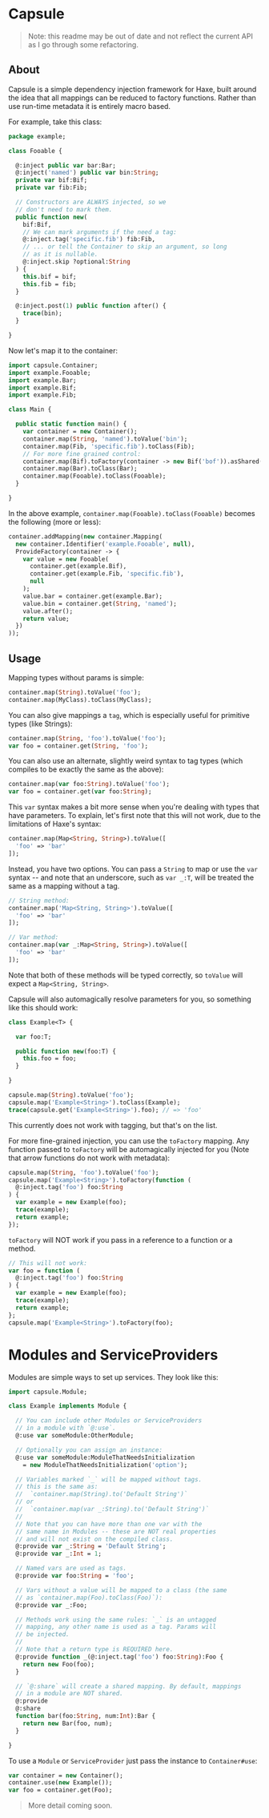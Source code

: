 Capsule
=======

> Note: this readme may be out of date and not reflect the current API as I go through some refactoring.

About
-----

Capsule is a simple dependency injection framework for Haxe, built around
the idea that all mappings can be reduced to factory functions. Rather than use
run-time metadata it is entirely macro based.

For example, take this class:

```haxe
package example;

class Fooable {

  @:inject public var bar:Bar;
  @:inject('named') public var bin:String;
  private var bif:Bif;
  private var fib:Fib;

  // Constructors are ALWAYS injected, so we 
  // don't need to mark them.
  public function new(
    bif:Bif,
    // We can mark arguments if the need a tag: 
    @:inject.tag('specific.fib') fib:Fib,
    // ... or tell the Container to skip an argument, so long
    // as it is nullable.
    @:inject.skip ?optional:String
  ) {
    this.bif = bif;
    this.fib = fib;
  }

  @:inject.post(1) public function after() {
    trace(bin);
  }

}

```

Now let's map it to the container:

```haxe
import capsule.Container;
import example.Fooable;
import example.Bar;
import example.Bif;
import example.Fib;

class Main {

  public static function main() {
    var container = new Container();
    container.map(String, 'named').toValue('bin');
    container.map(Fib, 'specific.fib').toClass(Fib);
    // For more fine grained control:
    container.map(Bif).toFactory(container -> new Bif('bof')).asShared();
    container.map(Bar).toClass(Bar);
    container.map(Fooable).toClass(Fooable);
  }

}

```

In the above example, `container.map(Fooable).toClass(Fooable)` becomes the following (more or less):

```haxe
container.addMapping(new container.Mapping(
  new container.Identifier('example.Fooable', null),
  ProvideFactory(container -> {
    var value = new Fooable(
      container.get(example.Bif),
      container.get(example.Fib, 'specific.fib'),
      null
    );
    value.bar = container.get(example.Bar);
    value.bin = container.get(String, 'named');
    value.after();
    return value;
  })
));
```

Usage
-----

Mapping types without params is simple:

```haxe
container.map(String).toValue('foo');
container.map(MyClass).toClass(MyClass);
```

You can also give mappings a `tag`, which is especially useful
for primitive types (like Strings):

```haxe
container.map(String, 'foo').toValue('foo');
var foo = container.get(String, 'foo');
```

You can also use an alternate, slightly weird syntax to
tag types (which compiles to be exactly the same as the above):

```haxe
container.map(var foo:String).toValue('foo');
var foo = container.get(var foo:String);
```

This `var` syntax makes a bit more sense when you're dealing with
types that have parameters. To explain, let's first note that this 
will not work, due to the limitations of Haxe's syntax:

```haxe
container.map(Map<String, String>).toValue([
  'foo' => 'bar'
]);
```

Instead, you have two options. You can pass a `String` to map or
use the `var` syntax -- and note that an underscore, such as 
`var _:T`, will be treated the same as a mapping without a tag.

```haxe
// String method:
container.map('Map<String, String>').toValue([
  'foo' => 'bar'
]);

// Var method:
container.map(var _:Map<String, String>).toValue([
  'foo' => 'bar'
]);
```

Note that both of these methods will be typed correctly, so
`toValue` will expect a `Map<String, String>`.

Capsule will also automagically resolve parameters for you, so
something like this should work:

```haxe
class Example<T> {

  var foo:T;

  public function new(foo:T) {
    this.foo = foo;
  }

}

capsule.map(String).toValue('foo');
capsule.map('Example<String>').toClass(Example);
trace(capsule.get('Example<String>').foo); // => 'foo'
```

This currently does not work with tagging, but that's on the list.

For more fine-grained injection, you can use the `toFactory` mapping.
Any function passed to `toFactory` will be automagically injected for
you (Note that arrow functions do not work with metadata):

```haxe
capsule.map(String, 'foo').toValue('foo');
capsule.map('Example<String>').toFactory(function (
  @:inject.tag('foo') foo:String
) {
  var example = new Example(foo);
  trace(example);
  return example;
});
```

`toFactory` will NOT work if you pass in a reference to a function or a method.

```haxe
// This will not work:
var foo = function (
  @:inject.tag('foo') foo:String
) {
  var example = new Example(foo);
  trace(example);
  return example;
};
capsule.map('Example<String>').toFactory(foo);
```

Modules and ServiceProviders
============================

Modules are simple ways to set up services. They look like this:

```haxe
import capsule.Module;

class Example implements Module {

  // You can include other Modules or ServiceProviders
  // in a module with `@:use`.
  @:use var someModule:OtherModule;

  // Optionally you can assign an instance:
  @:use var someModule:ModuleThatNeedsInitialization 
    = new ModuleThatNeedsInitialization('option');

  // Variables marked `_` will be mapped without tags.
  // this is the same as: 
  //  `container.map(String).to('Default String')`
  // or
  //  `container.map(var _:String).to('Default String')`
  //
  // Note that you can have more than one var with the
  // same name in Modules -- these are NOT real properties
  // and will not exist on the compiled class.
  @:provide var _:String = 'Default String';
  @:provide var _:Int = 1;

  // Named vars are used as tags.
  @:provide var foo:String = 'foo';

  // Vars without a value will be mapped to a class (the same
  // as `container.map(Foo).toClass(Foo)`):
  @:provide var _:Foo;

  // Methods work using the same rules: `_` is an untagged
  // mapping, any other name is used as a tag. Params will
  // be injected.
  //
  // Note that a return type is REQUIRED here.
  @:provide function _(@:inject.tag('foo') foo:String):Foo {
    return new Foo(foo);
  }

  // `@:share` will create a shared mapping. By default, mappings
  // in a module are NOT shared.
  @:provide 
  @:share
  function bar(foo:String, num:Int):Bar {
    return new Bar(foo, num);
  }

}

```

To use a `Module` or `ServiceProvider` just pass the instance to `Container#use`:

```haxe
var container = new Container();
container.use(new Example());
var foo = container.get(Foo);
```

> More detail coming soon.
